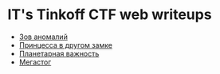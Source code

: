 # IT's Tinkoff CTF web writeups

- [Зов аномалий](artifacts/WRITEUP.md)
- [Принцесса в другом замке](tinderella/WRITEUP.md)
- [Планетарная важность](broken/WRITEUP.md)
- [Мегастог](acupuncture/WRITEUP.md)
